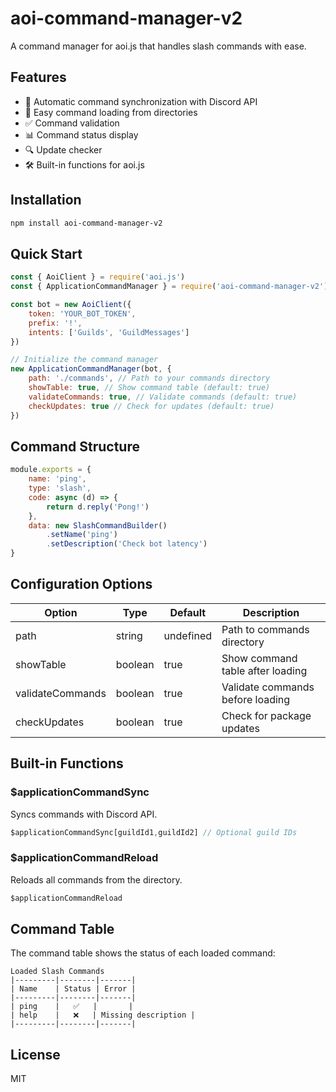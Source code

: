 # aoi-command-manager-v2

A command manager for aoi.js that handles slash commands with ease.

## Features

- 🔄 Automatic command synchronization with Discord API
- 📁 Easy command loading from directories
- ✅ Command validation
- 📊 Command status display
- 🔍 Update checker
- 🛠️ Built-in functions for aoi.js

## Installation

```bash
npm install aoi-command-manager-v2
```

## Quick Start

```javascript
const { AoiClient } = require('aoi.js')
const { ApplicationCommandManager } = require('aoi-command-manager-v2')

const bot = new AoiClient({
    token: 'YOUR_BOT_TOKEN',
    prefix: '!',
    intents: ['Guilds', 'GuildMessages']
})

// Initialize the command manager
new ApplicationCommandManager(bot, {
    path: './commands', // Path to your commands directory
    showTable: true, // Show command table (default: true)
    validateCommands: true, // Validate commands (default: true)
    checkUpdates: true // Check for updates (default: true)
})
```

## Command Structure

```javascript
module.exports = {
    name: 'ping',
    type: 'slash',
    code: async (d) => {
        return d.reply('Pong!')
    },
    data: new SlashCommandBuilder()
        .setName('ping')
        .setDescription('Check bot latency')
}
```

## Configuration Options

| Option | Type | Default | Description |
|--------|------|---------|-------------|
| path | string | undefined | Path to commands directory |
| showTable | boolean | true | Show command table after loading |
| validateCommands | boolean | true | Validate commands before loading |
| checkUpdates | boolean | true | Check for package updates |

## Built-in Functions

### $applicationCommandSync
Syncs commands with Discord API.

```javascript
$applicationCommandSync[guildId1,guildId2] // Optional guild IDs
```

### $applicationCommandReload
Reloads all commands from the directory.

```javascript
$applicationCommandReload
```

## Command Table

The command table shows the status of each loaded command:

```
Loaded Slash Commands
|---------|--------|-------|
| Name    | Status | Error |
|---------|--------|-------|
| ping    |   ✅   |       |
| help    |   ❌   | Missing description |
|---------|--------|-------|
```

## License

MIT
